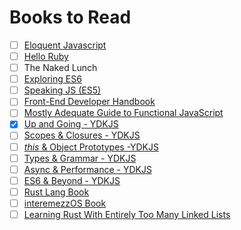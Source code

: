 # Books to Read

- [ ] [Eloquent Javascript](http://eloquentjavascript.net/)
- [ ] [Hello Ruby](http://helloruby.com)
- [ ] The Naked Lunch
- [ ] [Exploring ES6](http://exploringjs.com/es6)
- [ ] [Speaking JS (ES5)](http://speakingjs.com/)
- [ ] [Front-End Developer Handbook](http://www.frontendhandbook.com/index.html)
- [ ] [Mostly Adequate Guide to Functional JavaScript](https://github.com/MostlyAdequate/mostly-adequate-guide)
- [x] [Up and Going - YDKJS](https://github.com/getify/You-Dont-Know-JS/blob/master/up%20&%20going/README.md#you-dont-know-js-up--going)
- [ ] [Scopes & Closures - YDKJS](https://github.com/getify/You-Dont-Know-JS/blob/master/scope%20&%20closures/README.md#you-dont-know-js-scope--closures)
- [ ] [_this_ & Object Prototypes -YDKJS](https://github.com/getify/You-Dont-Know-JS/blob/master/this%20&%20object%20prototypes/README.md#you-dont-know-js-this--object-prototypes)
- [ ] [Types & Grammar - YDKJS](https://github.com/getify/You-Dont-Know-JS/blob/master/types%20&%20grammar/README.md#you-dont-know-js-types--grammar)
- [ ] [Async & Performance - YDKJS](https://github.com/getify/You-Dont-Know-JS/blob/master/async%20&%20performance/README.md#you-dont-know-js-async--performance)
- [ ] [ES6 & Beyond - YDKJS](https://github.com/getify/You-Dont-Know-JS/blob/master/es6%20&%20beyond/README.md#you-dont-know-js-es6--beyond)
- [ ] [Rust Lang Book](https://doc.rust-lang.org/stable/book/)
- [ ] [interemezzOS Book](intermezzos.github.io/book)
- [ ] [Learning Rust With Entirely Too Many Linked Lists](http://cglab.ca/~abeinges/blah/too-many-lists/book/)
